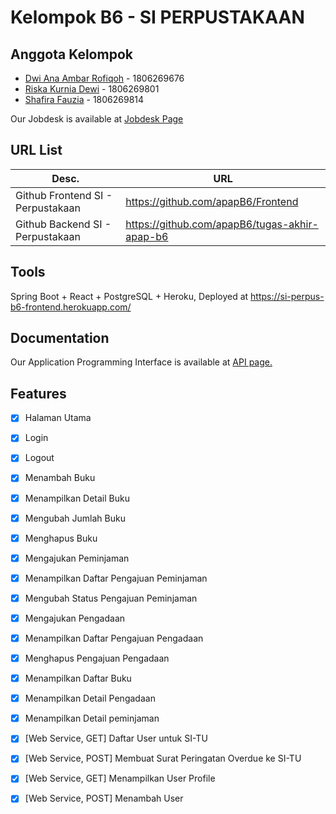 # Kelompok B6 - SI PERPUSTAKAAN

## Anggota Kelompok
- [Dwi Ana Ambar Rofiqoh](https://github.com/dwianaambarr) - 1806269676
- [Riska Kurnia Dewi](https://github.com/riskakrndw/) - 1806269801
- [Shafira Fauzia](https://github.com/shafickr/) - 1806269814

Our Jobdesk is available at [Jobdesk Page](JOBDESK.md)

## URL List
| Desc. | URL |
|-----|--------------|
| Github Frontend SI - Perpustakaan | https://github.com/apapB6/Frontend |
| Github Backend SI - Perpustakaan | https://github.com/apapB6/tugas-akhir-apap-b6 |

## Tools
Spring Boot + React + PostgreSQL + Heroku,  Deployed at https://si-perpus-b6-frontend.herokuapp.com/

## Documentation
Our Application Programming Interface is available at [API page.](API.md)

## Features
- [x] Halaman Utama
- [x] Login
- [x] Logout
- [x] Menambah Buku
- [x] Menampilkan Detail Buku
- [x] Mengubah Jumlah Buku
- [x] Menghapus Buku 
- [x] Mengajukan Peminjaman
- [x] Menampilkan Daftar Pengajuan Peminjaman 
- [x] Mengubah Status Pengajuan Peminjaman
- [x] Mengajukan Pengadaan 
- [x] Menampilkan Daftar Pengajuan Pengadaan
- [x] Menghapus Pengajuan Pengadaan 
- [x] Menampilkan Daftar Buku
- [x] Menampilkan Detail Pengadaan 
- [x] Menampilkan Detail peminjaman
- [x] [Web Service, GET] Daftar User untuk SI-TU
- [x] [Web Service, POST] Membuat Surat Peringatan Overdue ke SI-TU 
- [x] [Web Service, GET] Menampilkan User Profile
- [x] [Web Service, POST] Menambah User 

